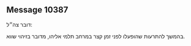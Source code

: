 ## Message 10387

דובר צה״ל:

בהמשך להתרעות שהופעלו לפני זמן קצר במרחב תלמי אליהו, מדובר בזיהוי שווא.

